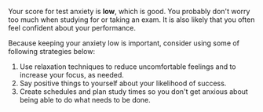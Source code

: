 Your score for test anxiety is **low**, which is good. You probably don't worry too much when studying for or taking an exam. It is also likely that you often feel confident about your performance.

Because keeping your anxiety low is important, consider using some of following strategies below:

1. Use relaxation techniques to reduce uncomfortable feelings and to increase your focus, as needed. 
2. Say positive things to yourself about your likelihood of success.
3. Create schedules and plan study times so you don't get anxious about being able to do what needs to be done.
